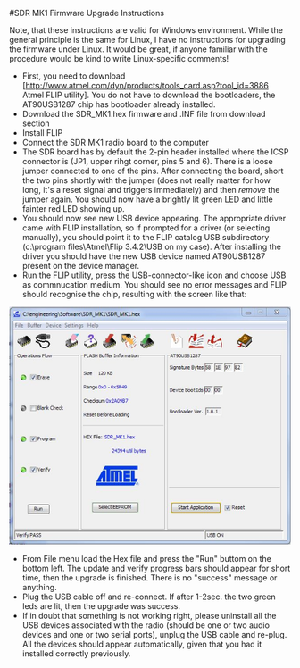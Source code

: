 #SDR MK1 Firmware Upgrade Instructions

Note, that these instructions are valid for Windows environment. While the general principle is the same for Linux, I have no instructions for upgrading the firmware under Linux. It would be great, if anyone familiar with the procedure would be kind to write Linux-specific comments!

 * First, you need to download [http://www.atmel.com/dyn/products/tools_card.asp?tool_id=3886 Atmel FLIP utility]. You do not have to download the bootloaders, the AT90USB1287 chip has bootloader already installed.
 * Download the SDR_MK1.hex firmware and .INF file from download section
 * Install FLIP
 * Connect the SDR MK1 radio board to the computer
 * The SDR board has by default the 2-pin header installed where the ICSP connector is (JP1, upper rihgt corner, pins 5 and 6). There is a loose jumper connected to one of the pins. After connecting the board, short the two pins shortly with the jumper (does not really matter for how long, it's a reset signal and triggers immediately) and then *remove* the jumper again. You should now have a brightly lit green LED and little fainter red LED showing up.
 * You should now see new USB device appearing. The appropriate driver came with FLIP installation, so if prompted for a driver (or selecting manually), you should point it to the FLIP catalog USB subdirectory (c:\program files\Atmel\Flip 3.4.2\USB on my case). After installing the driver you should have the new USB device named AT90USB1287 present on the device manager.
 * Run the FLIP utility, press the USB-connector-like icon and choose USB as commnucation medium. You should see no error messages and FLIP should recognise the chip, resulting with the screen like that:

![FLIP](wiki/flip.JPG)

 * From File menu load the Hex file and press the "Run" buttom on the bottom left. The update and verify progress bars should appear for short time, then the upgrade is finished. There is no "success" message or anything.
 * Plug the USB cable off and re-connect. If after 1-2sec. the two green leds are lit, then the upgrade was success.
 * If in doubt that something is not working right, please uninstall all the USB devices associated with the radio (should be one or two audio devices and one or two serial ports), unplug the USB cable and re-plug. All the devices should appear automatically, given that you had it installed correctly previously.
